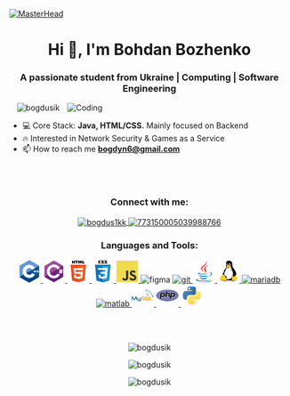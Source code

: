 [![MasterHead](https://user-images.githubusercontent.com/10498744/210012254-234538ff-d198-48aa-8964-37e6fd45d227.gif)](https://rishavchanda.io)

<h1 align="center">Hi 👋, I'm Bohdan Bozhenko</h1>
<h3 align="center">A passionate student from Ukraine | Computing | Software Engineering</h3>

<img align="right" alt="Coding" width="400" src="https://static.vecteezy.com/system/resources/thumbnails/023/265/648/original/web-development-work-programmer-techniques-and-website-coding-on-augmented-reality-interface-screen-3d-vector-animation-with-moving-elements-video.jpg">

<p align="center"> 
  <img src="https://komarev.com/ghpvc/?username=bogdusik&label=Profile%20views&color=0e75b6&style=flat" alt="bogdusik" /> 
</p>

- 💻 Core Stack: **Java, HTML/CSS.** Mainly focused on Backend
- 🔥 Interested in Network Security & Games as a Service
- 📫 How to reach me **bogdyn6@gmail.com**

<br><br>

<h3 align="center">Connect with me:</h3>
<p align="center">
  <a href="https://instagram.com/bogdus1kk" target="_blank">
    <img align="center" src="https://raw.githubusercontent.com/rahuldkjain/github-profile-readme-generator/master/src/images/icons/Social/instagram.svg" alt="bogdus1kk" height="30" width="40" />
  </a>
  <a href="https://discord.gg/773150005039988766" target="_blank">
    <img align="center" src="https://raw.githubusercontent.com/rahuldkjain/github-profile-readme-generator/master/src/images/icons/Social/discord.svg" alt="773150005039988766" height="30" width="40" />
  </a>
</p>

<h3 align="center">Languages and Tools:</h3>
<p align="center"> 
  </a> 
  <a href="https://www.w3schools.com/cpp/" target="_blank" rel="noreferrer"> 
    <img src="https://raw.githubusercontent.com/devicons/devicon/master/icons/cplusplus/cplusplus-original.svg" alt="cplusplus" width="40" height="40"/> 
  </a> 
  <a href="https://www.w3schools.com/cs/" target="_blank" rel="noreferrer"> 
    <img src="https://raw.githubusercontent.com/devicons/devicon/master/icons/csharp/csharp-original.svg" alt="csharp" width="40" height="40"/> 
  </a>
  <a href="https://www.w3.org/html/" target="_blank" rel="noreferrer"> 
    <img src="https://raw.githubusercontent.com/devicons/devicon/master/icons/html5/html5-original-wordmark.svg" alt="html5" width="40" height="40"/>
  </a>
  <a href="https://www.w3schools.com/css/" target="_blank" rel="noreferrer"> 
    <img src="https://raw.githubusercontent.com/devicons/devicon/master/icons/css3/css3-original-wordmark.svg" alt="css3" width="40" height="40"/> 
  </a> 
  <a href="https://developer.mozilla.org/en-US/docs/Web/JavaScript" target="_blank" rel="noreferrer"> 
    <img src="https://raw.githubusercontent.com/devicons/devicon/master/icons/javascript/javascript-original.svg" alt="javascript" width="40" height="40"/>
  <a href="https://www.figma.com/" target="_blank" rel="noreferrer"> 
  </a> 
    <img src="https://www.vectorlogo.zone/logos/figma/figma-icon.svg" alt="figma" width="40" height="40"/> 
  </a> 
  <a href="https://git-scm.com/" target="_blank" rel="noreferrer"> 
    <img src="https://www.vectorlogo.zone/logos/git-scm/git-scm-icon.svg" alt="git" width="40" height="40"/> 
  </a> 
  <a href="https://www.java.com" target="_blank" rel="noreferrer"> 
    <img src="https://raw.githubusercontent.com/devicons/devicon/master/icons/java/java-original.svg" alt="java" width="40" height="40"/> 
  </a> 
  <a href="https://www.linux.org/" target="_blank" rel="noreferrer"> 
    <img src="https://raw.githubusercontent.com/devicons/devicon/master/icons/linux/linux-original.svg" alt="linux" width="40" height="40"/> 
  </a> 
  <a href="https://mariadb.org/" target="_blank" rel="noreferrer"> 
    <img src="https://www.vectorlogo.zone/logos/mariadb/mariadb-icon.svg" alt="mariadb" width="40" height="40"/> 
  </a> 
  <a href="https://www.mathworks.com/" target="_blank" rel="noreferrer"> 
    <img src="https://upload.wikimedia.org/wikipedia/commons/2/21/Matlab_Logo.png" alt="matlab" width="40" height="40"/> 
  </a> 
  <a href="https://www.mysql.com/" target="_blank" rel="noreferrer"> 
    <img src="https://raw.githubusercontent.com/devicons/devicon/master/icons/mysql/mysql-original-wordmark.svg" alt="mysql" width="40" height="40"/> 
  </a> 
  <a href="https://www.php.net" target="_blank" rel="noreferrer"> 
    <img src="https://raw.githubusercontent.com/devicons/devicon/master/icons/php/php-original.svg" alt="php" width="40" height="40"/> 
  </a> 
  <a href="https://www.python.org" target="_blank" rel="noreferrer"> 
    <img src="https://raw.githubusercontent.com/devicons/devicon/master/icons/python/python-original.svg" alt="python" width="40" height="40"/> 
  </a> 
</p>

<br><br>

<p align="center">
  <img src="https://github-readme-stats.vercel.app/api/top-langs?username=bogdusik&show_icons=true&locale=en&layout=compact" alt="bogdusik" />
</p>

<p align="center">
  <img src="https://github-readme-stats.vercel.app/api?username=bogdusik&show_icons=true&locale=en" alt="bogdusik" />
</p>

<p align="center">
  <img src="https://github-readme-streak-stats.herokuapp.com/?user=bogdusik&" alt="bogdusik" />
</p>

